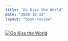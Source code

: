 ```yaml
---
title: "Go Kiss the World"
date: "2008-10-15"
layout: "book-review"
---
```


[![Go Kiss the World](images/Go-Kiss-the-World.jpg)](https://srikanthperinkulam.com/wp-content/uploads/2014/10/Go-Kiss-the-World.jpg)

